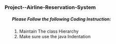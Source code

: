 <h3>Project--Airline-Reservation-System</h3>
<ul>
    <h5>Please Follow the following Coding Instruction: </h5>
     <ol>
           <li>Maintain The class Hierarchy</li>
           <li>Make sure use the java Indentation</li>        
     </ol>
</ul>